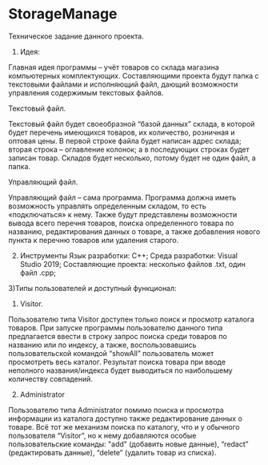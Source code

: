 # StorageManage
Техническое задание данного проекта.

 1) Идея:

  Главная идея программы – учёт товаров со склада магазина компьютерных комплектующих. Составляющими проекта будут папка с текстовыми файлами и исполняющий файл, дающий возможности управления содержимым текстовых файлов.

  Текстовый файл.

  Текстовый файл будет своеобразной “базой данных” склада, в которой будет перечень имеющихся товаров, их количество, розничная и оптовая цены. В первой строке файла будет написан адрес склада; вторая строка – оглавление колонок; а в последующих строках будет записан товар. Складов будет несколько, потому будет не один файл, а папка.

  Управляющий файл.

  Управляющий файл – сама программа. Программа должна иметь возможность управлять определенным складом, то есть «подключаться» к нему. Также будут представлены возможности вывода всего перечня товаров, поиска определенного товара по названию, редактирования данных о товаре, а также добавления нового пункта к перечню товаров или удаления старого. 

 2) Инструменты
  Язык разработки: С++;
  Среда разработки: Visual Studio 2019;
  Составляющие проекта: несколько файлов .txt, один файл .cpp;
  
3)Типы пользователей и доступный функционал:

  1.	Visitor.
  
  Пользователю типа Visitor доступен только поиск и просмотр каталога товаров. При запуске программы пользователю данного типа предлагается ввести в строку запрос поиска среди товаров по названию или по индексу, а также, воспользовавшись пользовательской командой “showAll” пользователь может просмотреть весь каталог. Результат поиска товара при вводе неполного названия/индекса будет выводиться по наибольшему количеству совпадений.
  
  2.	Administrator
  
  Пользователю типа Administrator помимо поиска и просмотра информации из каталога доступно также редактирование данных о товаре. Всё тот же механизм поиска по каталогу, что и у обычного пользователя “Visitor”, но к нему добавляются особые пользовательские команды: "add" (добавить новые данные), “redact” (редактировать данные), “delete” (удалить товар из списка).
